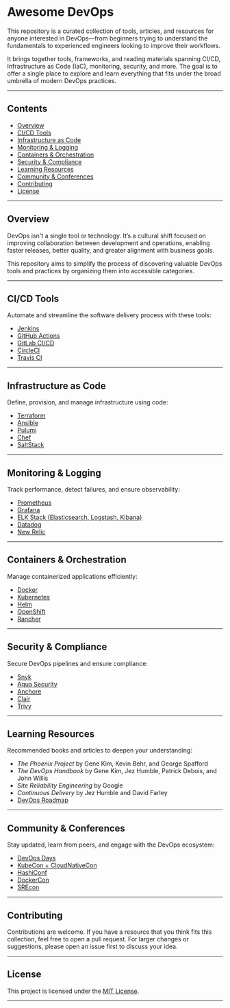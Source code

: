 

# Awesome DevOps

This repository is a curated collection of tools, articles, and resources for anyone interested in DevOps—from beginners trying to understand the fundamentals to experienced engineers looking to improve their workflows.

It brings together tools, frameworks, and reading materials spanning CI/CD, Infrastructure as Code (IaC), monitoring, security, and more. The goal is to offer a single place to explore and learn everything that fits under the broad umbrella of modern DevOps practices.

---

## Contents

* [Overview](#overview)
* [CI/CD Tools](#cicd-tools)
* [Infrastructure as Code](#infrastructure-as-code)
* [Monitoring & Logging](#monitoring--logging)
* [Containers & Orchestration](#containers--orchestration)
* [Security & Compliance](#security--compliance)
* [Learning Resources](#learning-resources)
* [Community & Conferences](#community--conferences)
* [Contributing](#contributing)
* [License](#license)

---

## Overview

DevOps isn't a single tool or technology. It’s a cultural shift focused on improving collaboration between development and operations, enabling faster releases, better quality, and greater alignment with business goals.

This repository aims to simplify the process of discovering valuable DevOps tools and practices by organizing them into accessible categories.

---

## CI/CD Tools

Automate and streamline the software delivery process with these tools:

* [Jenkins](https://www.jenkins.io/)
* [GitHub Actions](https://github.com/features/actions)
* [GitLab CI/CD](https://docs.gitlab.com/ee/ci/)
* [CircleCI](https://circleci.com/)
* [Travis CI](https://travis-ci.org/)

---

## Infrastructure as Code

Define, provision, and manage infrastructure using code:

* [Terraform](https://www.terraform.io/)
* [Ansible](https://www.ansible.com/)
* [Pulumi](https://www.pulumi.com/)
* [Chef](https://www.chef.io/)
* [SaltStack](https://saltproject.io/)

---

## Monitoring & Logging

Track performance, detect failures, and ensure observability:

* [Prometheus](https://prometheus.io/)
* [Grafana](https://grafana.com/)
* [ELK Stack (Elasticsearch, Logstash, Kibana)](https://www.elastic.co/elk-stack)
* [Datadog](https://www.datadoghq.com/)
* [New Relic](https://newrelic.com/)

---

## Containers & Orchestration

Manage containerized applications efficiently:

* [Docker](https://www.docker.com/)
* [Kubernetes](https://kubernetes.io/)
* [Helm](https://helm.sh/)
* [OpenShift](https://www.openshift.com/)
* [Rancher](https://rancher.com/)

---

## Security & Compliance

Secure DevOps pipelines and ensure compliance:

* [Snyk](https://snyk.io/)
* [Aqua Security](https://www.aquasec.com/)
* [Anchore](https://anchore.com/)
* [Clair](https://github.com/quay/clair)
* [Trivy](https://aquasecurity.github.io/trivy/)

---

## Learning Resources

Recommended books and articles to deepen your understanding:

* *The Phoenix Project* by Gene Kim, Kevin Behr, and George Spafford
* *The DevOps Handbook* by Gene Kim, Jez Humble, Patrick Debois, and John Willis
* *Site Reliability Engineering* by Google
* *Continuous Delivery* by Jez Humble and David Farley
* [DevOps Roadmap](https://roadmap.sh/devops)

---

## Community & Conferences

Stay updated, learn from peers, and engage with the DevOps ecosystem:

* [DevOps Days](https://devopsdays.org/)
* [KubeCon + CloudNativeCon](https://www.cncf.io/kubecon-cloudnativecon-events/)
* [HashiConf](https://www.hashiconf.com/)
* [DockerCon](https://www.docker.com/dockercon/)
* [SREcon](https://www.usenix.org/conference/srecon23americas)

---

## Contributing

Contributions are welcome. If you have a resource that you think fits this collection, feel free to open a pull request. For larger changes or suggestions, please open an issue first to discuss your idea.

---

## License

This project is licensed under the [MIT License](LICENSE).

---

